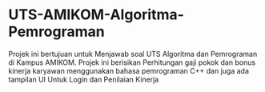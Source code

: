 # UTS-AMIKOM-Algoritma-Pemrograman
Projek ini bertujuan untuk Menjawab soal UTS Algoritma dan Pemrograman di Kampus AMIKOM. Projek ini berisikan Perhitungan gaji pokok dan bonus kinerja karyawan menggunakan bahasa pemrograman C++ dan juga ada tampilan UI Untuk Login dan Penilaian Kinerja
